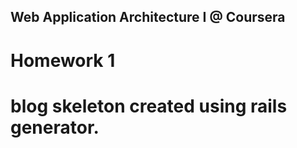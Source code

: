 Web Application Architecture I @ Coursera
-----------------------------------------
Homework 1
=========================================
blog skeleton created using rails generator. 
====
